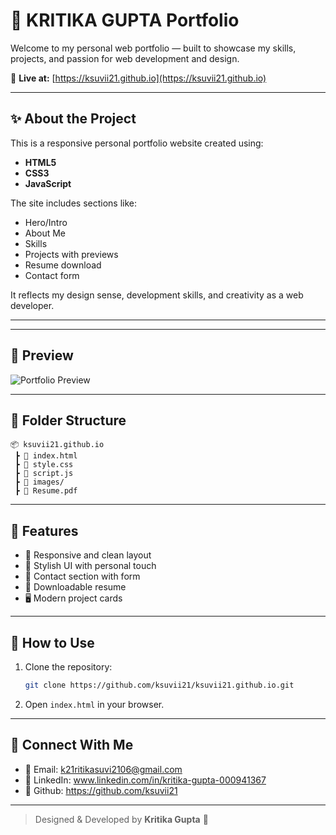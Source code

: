 # 💼 KRITIKA GUPTA Portfolio

Welcome to my personal web portfolio — built to showcase my skills, projects, and passion for web development and design.

🔗 **Live at:** [https://ksuvii21.github.io](https://ksuvii21.github.io)

---

## ✨ About the Project

This is a responsive personal portfolio website created using:
- **HTML5**
- **CSS3**
- **JavaScript**

The site includes sections like:
- Hero/Intro
- About Me
- Skills
- Projects with previews
- Resume download
- Contact form

It reflects my design sense, development skills, and creativity as a web developer.

---

---

## 📸 Preview

![Portfolio Preview](<img width="1887" height="829" alt="Preview" src="https://github.com/user-attachments/assets/015b7636-deeb-4d8d-aab4-076a8f1f031d" />)

---

## 📁 Folder Structure

```
📦 ksuvii21.github.io
 ┣ 📜 index.html
 ┣ 📜 style.css
 ┣ 📜 script.js
 ┣ 📁 images/
 ┣ 📄 Resume.pdf
```

---

## 📌 Features

- 🎯 Responsive and clean layout
- 🎨 Stylish UI with personal touch
- 📨 Contact section with form
- 📄 Downloadable resume
- 🖥️ Modern project cards

---

## 🚀 How to Use

1. Clone the repository:
   ```bash
   git clone https://github.com/ksuvii21/ksuvii21.github.io.git
   ```
2. Open `index.html` in your browser.

---

## 🔗 Connect With Me

- 📧 Email: k21ritikasuvi2106@gmail.com
- 💼 LinkedIn: www.linkedin.com/in/kritika-gupta-000941367
- 🚀 Github: https://github.com/ksuvii21

---

> Designed & Developed by **Kritika Gupta** 💖
